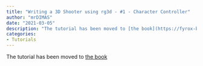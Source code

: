 ```yaml
---
title: "Writing a 3D Shooter using rg3d - #1 - Character Controller"
author: "mrDIMAS"
date: "2021-03-05"
description: "The tutorial has been moved to [the book](https://fyrox-book.github.io/tutorials/fps/tutorial-1/fps-tutorial.html)"
categories: 
- Tutorials
---
```


The tutorial has been moved to [the book](https://fyrox-book.github.io/tutorials/fps/tutorial-1/fps-tutorial.html)